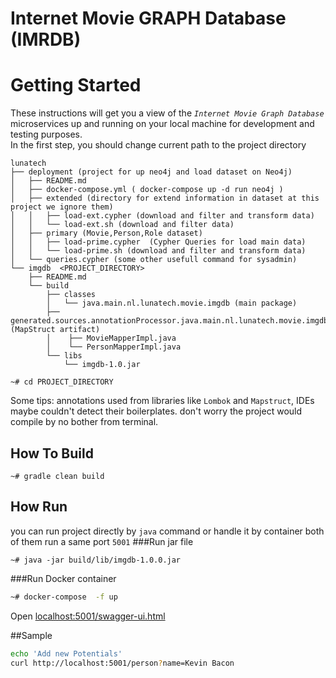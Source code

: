 # Internet Movie GRAPH Database (IMRDB)

# Getting Started
These instructions will get you a view of the *`Internet Movie Graph Database`* microservices up and running on your local machine for development and testing purposes.\
In the first step, you should change current path to the project directory

``` 
lunatech 
├── deployment (project for up neo4j and load dataset on Neo4j)
│   ├── README.md
│   ├── docker-compose.yml ( docker-compose up -d run neo4j )
│   ├── extended (directory for extend information in dataset at this project we ignore them)
│   │   ├── load-ext.cypher (download and filter and transform data) 
│   │   └── load-ext.sh (download and filter data) 
│   ├── primary (Movie,Person,Role dataset)
│   │   ├── load-prime.cypher  (Cypher Queries for load main data)
│   │   └── load-prime.sh (download and filter and transform data) 
│   └── queries.cypher (some other usefull command for sysadmin)
└── imgdb  <PROJECT_DIRECTORY>
    ├── README.md
    └── build
        ├── classes
        │   └── java.main.nl.lunatech.movie.imgdb (main package)
        ├── generated.sources.annotationProcessor.java.main.nl.lunatech.movie.imgdb.translator (MapStruct artifact)
        │    ├── MovieMapperImpl.java
        │    └── PersonMapperImpl.java
        └── libs
            └── imgdb-1.0.jar
```
```
~# cd PROJECT_DIRECTORY 
```
Some tips:
annotations used from libraries like `Lombok` and `Mapstruct`, IDEs maybe couldn't detect their boilerplates. don't worry 
the project would compile by no bother from terminal. 

## How To Build
```
~# gradle clean build 
```

## How Run
you can run project directly by `java` command or handle it by container both of them run a same port `5001` 
###Run jar file
```
~# java -jar build/lib/imgdb-1.0.0.jar
```

###Run Docker container

```bash
~# docker-compose  -f up 
```

Open [localhost:5001/swagger-ui.html](http://localhost:5001/swagger-ui.html)


##Sample
```bash
echo 'Add new Potentials'
curl http://localhost:5001/person?name=Kevin Bacon

```

















